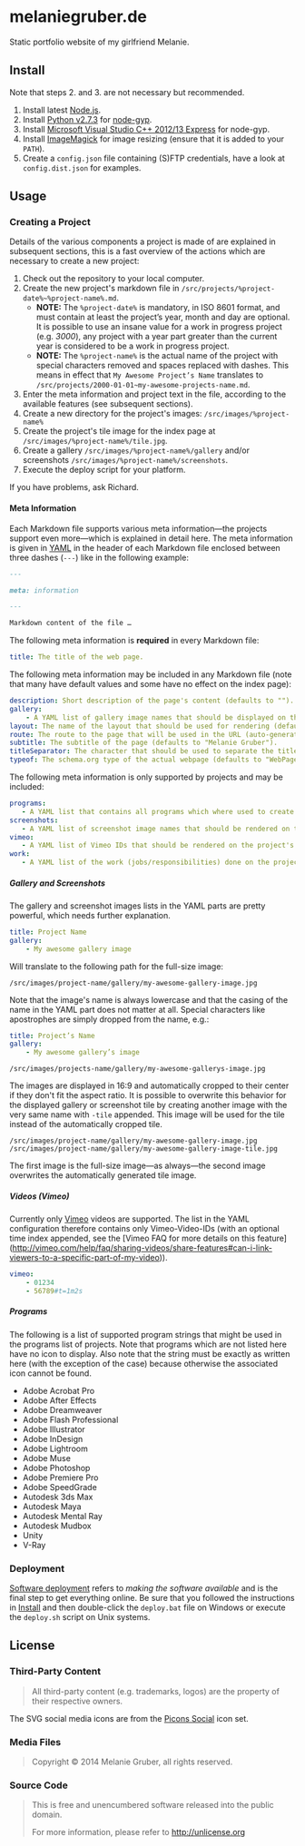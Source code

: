 # melaniegruber.de
Static portfolio website of my girlfriend Melanie.

## Install
Note that steps 2. and 3. are not necessary but recommended.

1. Install latest [Node.js](https://nodejs.org/).
2. Install [Python v2.7.3](http://www.python.org/download/releases/2.7.3#download) for [node-gyp](https://github.com/TooTallNate/node-gyp).
3. Install [Microsoft Visual Studio C++ 2012/13 Express](http://go.microsoft.com/?linkid=9816758) for node-gyp.
4. Install [ImageMagick](http://www.imagemagick.org/script/binary-releases.php) for image resizing (ensure that it is
   added to your `PATH`).
5. Create a `config.json` file containing (S)FTP credentials, have a look at `config.dist.json` for examples.

## Usage
### Creating a Project
Details of the various components a project is made of are explained in subsequent sections, this is a fast overview of
the actions which are necessary to create a new project:

1. Check out the repository to your local computer.
2. Create the new project's markdown file in `/src/projects/%project-date%~%project-name%.md`.
    * **NOTE:** The `%project-date%` is mandatory, in ISO 8601 format, and must contain at least the project’s year,
      month and day are optional. It is possible to use an insane value for a work in progress project (e.g. *3000*),
      any project with a year part greater than the current year is considered to be a work in progress project.
    * **NOTE:** The `%project-name%` is the actual name of the project with special characters removed and spaces
      replaced with dashes. This means in effect that `My Awesome Project’s Name` translates to
      `/src/projects/2000-01-01~my-awesome-projects-name.md`.
3. Enter the meta information and project text in the file, according to the available features (see subsequent
   sections).
4. Create a new directory for the project's images: `/src/images/%project-name%`
5. Create the project's tile image for the index page at `/src/images/%project-name%/tile.jpg`.
6. Create a gallery `/src/images/%project-name%/gallery` and/or screenshots `/src/images/%project-name%/screenshots`.
7. Execute the deploy script for your platform.

If you have problems, ask Richard.

#### Meta Information
Each Markdown file supports various meta information—the projects support even more—which is explained in detail here.
The meta information is given in [YAML](http://www.yaml.org/) in the header of each Markdown file enclosed between three
dashes (`---`) like in the following example:

```markdown
---

meta: information

---

Markdown content of the file …
```

The following meta information is **required** in every Markdown file:

```yaml
title: The title of the web page.
```

The following meta information may be included in any Markdown file (note that many have default values and some have no
effect on the index page):

```yaml
description: Short description of the page's content (defaults to "").
gallery:
    - A YAML list of gallery image names that should be displayed on the page (defaults to empty list).
layout: The name of the layout that should be used for rendering (defaults to "default").
route: The route to the page that will be used in the URL (auto-generated based on filename).
subtitle: The subtitle of the page (defaults to "Melanie Gruber").
titleSeparator: The character that should be used to separate the title from the subtitle (defaults to " | ").
typeof: The schema.org type of the actual webpage (defaults to "WebPage" and for projects to "ItemPage").
```

The following meta information is only supported by projects and may be included:

```yaml
programs:
   - A YAML list that contains all programs which where used to create the project (defaults to empty list).
screenshots:
   - A YAML list of screenshot image names that should be rendered on the project's page (defaults to empty list).
vimeo:
   - A YAML list of Vimeo IDs that should be rendered on the project's page (defaults to empty list).
work:
   - A YAML list of the work (jobs/responsibilities) done on the project (defaults to empty list).
```

##### Gallery and Screenshots
The gallery and screenshot images lists in the YAML parts are pretty powerful, which needs further explanation.

```yaml
title: Project Name
gallery:
    - My awesome gallery image
```

Will translate to the following path for the full-size image:

```
/src/images/project-name/gallery/my-awesome-gallery-image.jpg
```

Note that the image's name is always lowercase and that the casing of the name in the YAML part does not matter at all.
Special characters like apostrophes are simply dropped from the name, e.g.:

```yaml
title: Project’s Name
gallery:
    - My awesome gallery’s image
```

```
/src/images/projects-name/gallery/my-awesome-gallerys-image.jpg
```

The images are displayed in 16:9 and automatically cropped to their center if they don't fit the aspect ratio. It is
possible to overwrite this behavior for the displayed gallery or screenshot tile by creating another image with the very
same name with `-tile` appended. This image will be used for the tile instead of the automatically cropped tile.

```
/src/images/project-name/gallery/my-awesome-gallery-image.jpg
/src/images/project-name/gallery/my-awesome-gallery-image-tile.jpg
```

The first image is the full-size image—as always—the second image overwrites the automatically generated tile image.

##### Videos (Vimeo)
Currently only [Vimeo](https://vimeo.com) videos are supported. The list in the YAML configuration therefore contains
only Vimeo-Video-IDs (with an optional time index appended, see the [Vimeo FAQ for more details on this feature]
(http://vimeo.com/help/faq/sharing-videos/share-features#can-i-link-viewers-to-a-specific-part-of-my-video)).

```yaml
vimeo:
    - 01234
    - 56789#t=1m2s
```

##### Programs
The following is a list of supported program strings that might be used in the programs list of projects. Note that 
programs which are not listed here have no icon to display. Also note that the string must be exactly as written here 
(with the exception of the case) because otherwise the associated icon cannot be found.  

* Adobe Acrobat Pro
* Adobe After Effects
* Adobe Dreamweaver
* Adobe Flash Professional
* Adobe Illustrator
* Adobe InDesign
* Adobe Lightroom
* Adobe Muse
* Adobe Photoshop
* Adobe Premiere Pro
* Adobe SpeedGrade
* Autodesk 3ds Max
* Autodesk Maya
* Autodesk Mental Ray
* Autodesk Mudbox
* Unity
* V-Ray

### Deployment
[Software deployment](https://en.wikipedia.org/wiki/Software_deployment) refers to *making the software available* and 
is the final step to get everything online. Be sure that you followed the instructions in [Install](#install) and then 
double-click the `deploy.bat` file on Windows or execute the `deploy.sh` script on Unix systems.

## License
### Third-Party Content
> All third-party content (e.g. trademarks, logos) are the property of their respective owners.

The SVG social media icons are from the [Picons Social](https://picons.me/download-social.php) icon set.

### Media Files
> Copyright © 2014 Melanie Gruber, all rights reserved.

### Source Code
> This is free and unencumbered software released into the public domain.
> 
> For more information, please refer to <http://unlicense.org>
